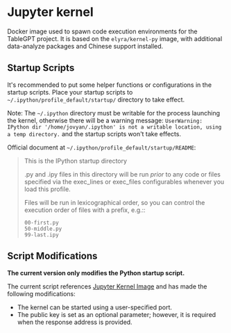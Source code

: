 # Jupyter kernel

Docker image used to spawn code execution environments for the TableGPT project. It is based on the `elyra/kernel-py` image, with additional data-analyze packages and Chinese support installed.

## Startup Scripts

It's recommended to put some helper functions or configurations in the startup scripts. Place your startup scripts to `~/.ipython/profile_default/startup/` directory to take effect.

Note: The `~/.ipython` directory must be writable for the process launching the kernel, otherwise there will be a warning message: `UserWarning: IPython dir '/home/jovyan/.ipython' is not a writable location, using a temp directory.` and the startup scripts won't take effects.

Official document at `~/.ipython/profile_default/startup/README`:

> This is the IPython startup directory
>
> .py and .ipy files in this directory will be run *prior* to any code or files specified
> via the exec_lines or exec_files configurables whenever you load this profile.
>
> Files will be run in lexicographical order, so you can control the execution order of files
> with a prefix, e.g.::
>
>     00-first.py
>     50-middle.py
>     99-last.ipy

## Script Modifications

**The current version only modifies the Python startup script.**

The current script references [Jupyter Kernel Image](https://github.com/jupyter-server/enterprise_gateway/tree/main/etc/kernel-launchers) and has made the following modifications:

- The kernel can be started using a user-specified port.
- The public key is set as an optional parameter; however, it is required when the response address is provided.
